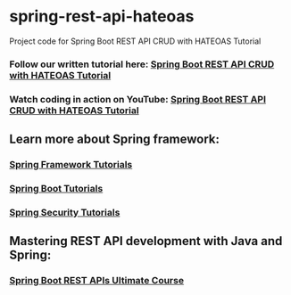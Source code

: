 # spring-rest-api-hateoas
Project code for Spring Boot REST API CRUD with HATEOAS Tutorial
### Follow our written tutorial here: [Spring Boot REST API CRUD with HATEOAS Tutorial](https://www.codejava.net/frameworks/spring-boot/rest-api-crud-with-hateoas-tutorial)
### Watch coding in action on YouTube: [Spring Boot REST API CRUD with HATEOAS Tutorial](https://www.youtube.com/watch?v=y6R3reU1vWE)
## Learn more about Spring framework:
### [Spring Framework Tutorials](https://www.codejava.net/spring-tutorials)
### [Spring Boot Tutorials](https://www.codejava.net/spring-boot-tutorials)
### [Spring Security Tutorials](https://www.codejava.net/spring-security-tutorials)
## Mastering REST API development with Java and Spring:
### [Spring Boot REST APIs Ultimate Course](https://www.udemy.com/course/spring-boot-rest-apis-ultimate/?referralCode=763F7EE87CECC337D708)
